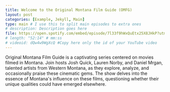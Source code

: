 ```yaml
---
title: Welcome to the Original Montana Film Guide (OMFG)
layout: post
categories: [Example, Jekyll, Main]
type: main # I use this to split main episodes to extra ones
# description: Description goes here
file: https://open.spotify.com/embed/episode/7l33f9hWxQuEtx25X8JHkP?utm_source=generator #Link to your .mp3 file
# length: "52:14" # mm:ss
# videoid: dQw4w9WgXcQ #Copy here only the id of your YouTube video
---
```


Original Montana Film Guide is a captivating series centered on movies filmed in Montana. Join hosts Josh Quick, Lauren Norby, and Daniel Mrgan, talented artists from Western Montana, as they explore, analyze, and occasionally praise these cinematic gems. The show delves into the essence of Montana's influence on these films, questioning whether their unique qualities could have emerged elsewhere.

<!-- Here you can write things for this episode.
For instructions on how to use this theme, see the [repo on GitHub](https://github.com/PandaSekh/Jekyll-Podcaster). -->
